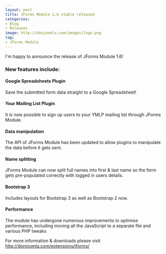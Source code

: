 ```yaml
---
layout: post
title: JForms Module 1.6 stable released
categories: 
- Blog
- Releases
image: http://donjoomla.com/images/logo.png
tag: 
- JForms Module
---
```

I'm happy to announce the release of JForms Module 1.6!

### New features include:

#### Google Spreadsheets Plugin
Save the submitted form data straight to a Google Spreadsheet!
#### Your Mailing List Plugin
It is now possible to sign up users to your YMLP mailing list through JForms Module.
#### Data manipulation
The API of JForms Module has been updated to allow plugins to manipulate the data before it gets sent.
#### Name splitting
JForms Module can now split full names into first & last name so the form gets pre-populated correctly with logged in users details.
#### Bootstrap 3
Includes layouts for Bootstrap 3 as well as Bootstrap 2 now.
#### Performance
The module has undergone numerous improvements to optimise performance, including moving all the JavaScript to a separate file and various PHP tweaks



For more information & downloads please visit <http://donjoomla.com/extensions/jforms/>
